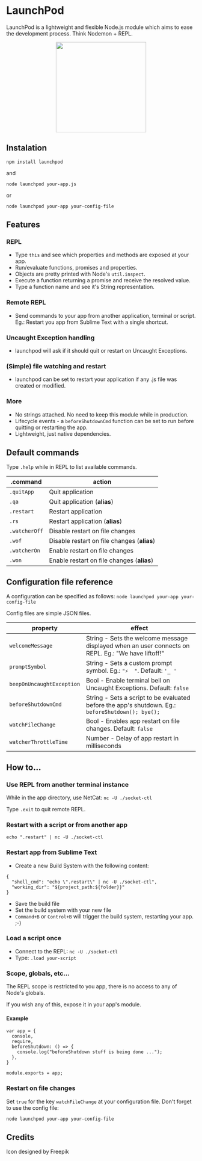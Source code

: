 # LaunchPod

LaunchPod  is a lightweight and flexible Node.js module which aims to ease the development process. Think Nodemon + REPL.

<div align="center">
    <img width=240px src="http://fernandofranca.github.io/launchpod/artwork/icon.svg">
</div>

## Instalation

`npm install launchpod`

and

`node launchpod your-app.js`

or

`node launchpod your-app your-config-file`

## Features
### REPL
- Type `this` and see which properties and methods are exposed at your app.
- Run/evaluate functions, promises and properties.
- Objects are pretty printed with Node's `util.inspect`.
- Execute a function returning a promise and receive the resolved value.
- Type a function name and see it's String representation.

### Remote REPL
- Send commands to your app from another application, terminal or script. Eg.: Restart you app from Sublime Text with a single shortcut.

### Uncaught Exception handling
- launchpod will ask if it  should quit or restart on Uncaught Exceptions.

### (Simple) file watching and restart
- launchpod can be set to restart your application if any .js file was created or modified.

### More
- No strings attached. No need to keep this module while in production.
- Lifecycle events - a `beforeShutdownCmd` function can be set to run before quitting or restarting the app.
- Lightweight, just native dependencies.


## Default commands
Type `.help` while in REPL to list available commands.


|.command| action|
|---|---|
| `.quitApp`     |Quit application |
| `.qa`          |Quit application (**alias**) |
|`.restart`      |Restart application|
|`.rs`           |Restart application (**alias**)|
|`.watcherOff`   |Disable restart on file changes|
|`.wof`          |Disable restart on file changes (**alias**)|
|`.watcherOn`    |Enable restart on file changes|
|`.won`         |Enable restart on file changes (**alias**)|


## Configuration file reference

A configuration can be specified as follows: `node launchpod your-app your-config-file`

Config files are simple JSON files.

| property| effect |
|---|---|
|`welcomeMessage` | String - Sets the welcome message displayed when an user connects on REPL. Eg.: "We have liftoff!" |
|`promptSymbol` | String - Sets a custom prompt symbol. Eg.: `"⚡️  "`. Default: `'_ '`  |
|`beepOnUncaughtException` | Bool - Enable terminal bell on Uncaught Exceptions. Default: `false` |
|`beforeShutdownCmd` | String - Sets a script to be evaluated before the app's shutdown. Eg.: `beforeShutdown(); bye();` |
|`watchFileChange` | Bool - Enables app restart on file changes. Default: `false` |
|`watcherThrottleTime` | Number - Delay of app restart in milliseconds |


## How to...

### Use REPL from another terminal instance
While in the app directory, use NetCat: `nc -U ./socket-ctl`

Type `.exit` to quit remote REPL.

### Restart with a script or from another app
`echo ".restart" | nc -U ./socket-ctl`

### Restart app from Sublime Text
- Create a new Build System with the following content:

```
{
  "shell_cmd": "echo \".restart\" | nc -U ./socket-ctl",
  "working_dir": "${project_path:${folder}}"
}

```

- Save the build file
- Set the build system with your new file
- `Command+B` or `Control+B` will trigger the build system, restarting your app. ;-)


### Load a script once
- Connect to the REPL: `nc -U ./socket-ctl`
- Type: `.load your-script`

### Scope, globals, etc...
The REPL scope is restricted to you app, there is no access to any of Node's globals.

If you wish any of this, expose it in your app's module.

#### Example
```
var app = {
  console,
  require,
  beforeShutdown: () => {
    console.log("beforeShutdown stuff is being done ...");
  },
}

module.exports = app;
```



### Restart on file changes
Set `true` for the key `watchFileChange` at your configuration file. Don't forget to use the config file:

```
node launchpod your-app your-config-file
```

## Credits
Icon designed by Freepik